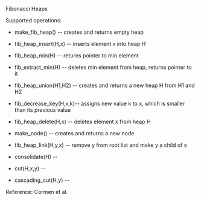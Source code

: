 Fibonacci Heaps

Supported operations:

-	make_fib_heap()        -- creates and returns empty heap
-	fib_heap_insert(H,x)   -- inserts element x into heap H
-	fib_heap_min(H)        -- returns pointer to min element
-	fib_extract_min(H)     -- deletes min element from heap, returns pointer to it
-	fib_heap_union(H1,H2)  -- creates and returns a new heap H from H1 and H2
-	fib_decrease_key(H,x,k)-- assigns new value k to x, which is smaller than its previous value
-	fib_heap_delete(H,x)   -- deletes element x from heap H

-	make_node()            -- creates and returns a new node
-	fib_heap_link(H,y,x)   -- remove y from root list and make y a child of x
-	consolidate(H)         --
-	cut(H,x,y)             --
-	cascading_cut(H,y)     -- 

Reference: Cormen et al.
